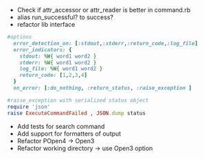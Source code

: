 * Check if attr_accessor or attr_reader is better in command.rb
* alias run_successful? to success?
* refactor lib interface
```ruby
#options
  error_detection_on: [:stdout,:stderr,:return_code,:log_file]
  error_indicators: {
    stdout: %W{ word1 word2 }
    stderr: %W{ word1 word2 }
    log_file: %W{ word1 word2 }
    return_code: [1,2,3,4]
  }
  on_error: [:do_nothing, :return_status, :raise_exception ]

#raise_exception with serialized status object
require 'json'
raise ExecuteCommandFailed , JSON.dump status 
```
* Add tests for search command
* Add support for formatters of output
* Refactor POpen4 -> Open3
* Refactor working directory -> use Open3 option
